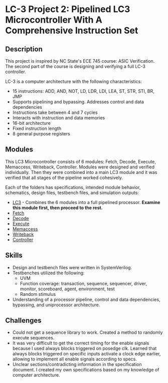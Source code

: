 # LC-3 Project 2: Pipelined LC3 Microcontroller With A Comprehensive Instruction Set

## Description
This project is inspired by NC State's ECE 745 course: ASIC Verification. The second part of the course is designing and verifying a full LC-3 controller.

LC-3 is a computer architecture with the following characteristics:
- 15 instructions: ADD, AND, NOT, LD, LDR, LDI, LEA, ST, STR, STI, BR, JMP
- Supports pipelining and bypassing. Addresses control and data dependencies
- Instructions take between 4 and 7 cycles
- Interacts with instruction and data memories
- 16-bit architecture
- Fixed instruction length
- 8 general purpose registers

## Modules
This LC3 Microcontroller consists of 6 modules: Fetch, Decode, Execute, Memaccess, Writeback, Controller. Modules were designed and verified individually. Then they were combined into a main LC3 module and it was verified that all stages of the pipeline worked cohesively. 

Each of the folders has specifications, intended module behavior, schematics, design files, testbench files, and simulation outputs:
- [LC3](LC3) - Combines the 6 modules into a full pipelined processor. **Examine this module first, then proceed to the rest.**
- [Fetch](fetch)
- [Decode](decode)
- [Execute](execute)
- [Memaccess](memaccess)
- [Writeback](writeback)
- [Controller](controller)
  
## Skills
- Design and testbench files were written in SystemVerilog.
- Testbenches utilized the following:
  - UVM
  - Function coverage: transaction, sequence, sequencer, driver, monitor, scoreboard, agent, environment, test
  - Random stimulus
- Understanding of a processor pipeline, control and data dependencies, bypassing, and uniprocessor architecture.
  
## Challenges
- Could not get a sequence library to work. Created a method to randomly execute sequences.
- It was very difficult to get the correct timing for the enable signals because I used always blocks triggered on posedge clk. Learned that always blocks triggered on specific inputs activate a clock edge earlier, allowing to implement all enable signals according to specs.
- Unclear sections/contradicting information in the specification document. I created my own specifications based on my knowledge of computer architecture.
